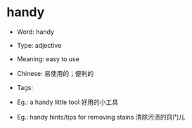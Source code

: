 # handy

- Word: handy

- Type: adjective
- Meaning: easy to use
- Chinese: 易使用的；便利的
- Tags: 
- Eg.: a handy little tool 好用的小工具
- Eg.: handy hints/tips for removing stains 清除污渍的窍门儿

